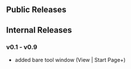## Public Releases


## Internal Releases

### v0.1 - v0.9
- added bare tool window (View | Start Page+)
